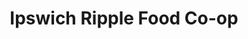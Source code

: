 ---
title: "Ipswich Ripple Food Co-op"
url: /ipswich/ipswich-ripple-food-co-op/
shop: Supermarkt
---